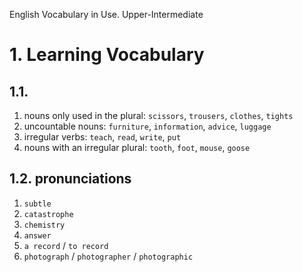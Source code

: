English Vocabulary in Use. Upper-Intermediate

# 1. Learning Vocabulary
## 1.1.
1. nouns only used in the plural: `scissors`, `trousers`, `clothes`, `tights`
2. uncountable nouns: `furniture`, `information`, `advice`, `luggage`
3. irregular verbs: `teach`, `read`, `write`, `put`
4. nouns with an irregular plural: `tooth`, `foot`, `mouse`, `goose`

## 1.2. pronunciations
1. `subtle`
2. `catastrophe`
3. `chemistry`
4. `answer`
5. `a record` / `to record`
6. `photograph` / `photographer` / `photographic`


